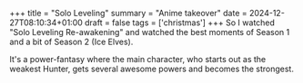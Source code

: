 +++
title = "Solo Leveling"
summary = "Anime takeover"
date = 2024-12-27T08:10:34+01:00
draft = false
tags = ['christmas']
+++
So I watched "Solo Leveling Re-awakening" and watched the best moments of Season 1 and a bit of Season 2 (Ice Elves).

It's a power-fantasy where the main character, who starts out as the weakest Hunter,
gets several awesome powers and becomes the strongest.
